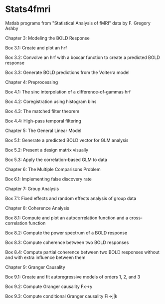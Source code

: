 # Stats4fmri
Matlab programs from "Statistical Analysis of fMRI" data by F. Gregory Ashby

Chapter 3: Modeling the BOLD Response

Box 3.1: Create and plot an hrf

Box 3.2: Convolve an hrf with a boxcar function to create a predicted BOLD response

Box 3.3: Generate BOLD predictions from the Volterra model

Chapter 4: Preprocessing

Box 4.1: The sinc interpolation of a difference-of-gammas hrf

Box 4.2: Coregistration using histogram bins

Box 4.3: The matched filter theorem

Box 4.4: High-pass temporal filtering

Chapter 5: The General Linear Model

Box 5.1: Generate a predicted BOLD vector for GLM analysis

Box 5.2: Present a design matrix visually

Box 5.3: Apply the correlation-based GLM to data

Chapter 6: The Multiple Comparisons Problem

Box 6.1: Implementing false discovery rate

Chapter 7: Group Analysis

Box 7.1: Fixed effects and random effects analysis of group data

Chapter 8: Coherence Analysis

Box 8.1: Compute and plot an autocorrelation function and a cross-correlation function

Box 8.2: Compute the power spectrum of a BOLD response

Box 8.3: Compute coherence between two BOLD responses

Box 8.4: Compute partial coherence between two BOLD responses without and with extra influence between them

Chapter 9: Granger Causality

Box 9.1: Create and fit autoregressive models of orders 1, 2, and 3

Box 9.2: Compute Granger causality Fx→y

Box 9.3: Compute conditional Granger causality Fi→j|k

 

